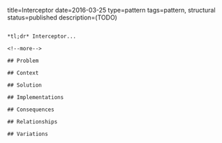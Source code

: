 title=Interceptor
date=2016-03-25
type=pattern
tags=pattern, structural
status=published
description=(TODO)
~~~~~~

*tl;dr* Interceptor...

<!--more-->

## Problem

## Context

## Solution

## Implementations

## Consequences

## Relationships

## Variations


